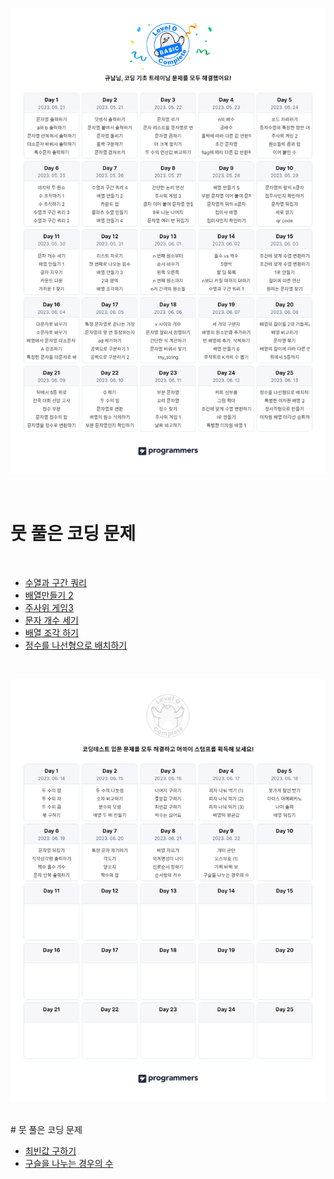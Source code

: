 ![코딩기초트레이닝](./img/%EC%BD%94%EB%94%A9%20%EA%B8%B0%EC%B4%88%20%ED%8A%B8%EB%A0%88%EC%9D%B4%EB%8B%9D%20%EC%BA%98%EB%A6%B0%EB%8D%94.png)

<br>

# 뭇 풀은 코딩 문제

<br>

* [수열과 구간 쿼리](./%EC%88%98%EC%97%B4%EA%B3%BC%20%EA%B5%AC%EA%B0%84%20%EC%BF%BC%EB%A6%AC.md)
* [배열만들기 2](./%EB%B0%B0%EC%97%B4%20%EB%A7%8C%EB%93%A4%EA%B8%B0%202.md)
* [주사위 게임3](./%EC%A3%BC%EC%82%AC%EC%9C%84%20%EA%B2%8C%EC%9E%84%203.md)
* [문자 개수 세기](./%EB%AC%B8%EC%9E%90%20%EA%B0%9C%EC%88%98%20%EC%84%B8%EA%B8%B0.md)
* [배열 조각 하기](./%EB%B0%B0%EC%97%B4%20%EC%A1%B0%EA%B0%81%ED%95%98%EA%B8%B0.md) 
* [정수를 나선형으로 배치하기](./%EC%A0%95%EC%88%98%EB%A5%BC%20%EB%82%98%EC%84%A0%ED%98%95%EC%9C%BC%EB%A1%9C%20%EB%B0%B0%EC%B9%98%ED%95%98%EA%B8%B0.md)

<br>

![코딩입문트레이닝](./img/%EC%BD%94%EB%94%A9%ED%85%8C%EC%8A%A4%ED%8A%B8%20%EC%9E%85%EB%AC%B8%20%EC%BA%98%EB%A6%B0%EB%8D%94.png)

<br>
# 뭇 풀은 코딩 문제

<br>

* [최빈값 구하기](./%EC%B5%9C%EB%B9%88%EA%B0%92%20%EA%B5%AC%ED%95%98%EA%B8%B0.md)
* [구슬을 나누는 경우의 수](./%EA%B5%AC%EC%8A%AC%EC%9D%84%20%EB%82%98%EB%88%84%EB%8A%94%20%EA%B2%BD%EC%9A%B0%EC%9D%98%20%EC%88%98.md)